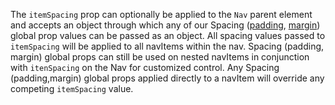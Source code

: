 The `itemSpacing` prop can optionally be applied to the `Nav` parent element and accepts an object through which any of our Spacing ([padding](https://playbook.powerapp.cloud/global_props/padding), [margin](https://playbook.powerapp.cloud/global_props/margin)) global prop values can be passed as an object. All spacing values passed to `itemSpacing` will be applied to all navItems within the nav. Spacing (padding, margin) global props can still be used on nested navItems in conjunction with `itenSpacing` on the Nav for customized control. Any Spacing (padding,margin) global props applied directly to a navItem will override any competing `itemSpacing` value.